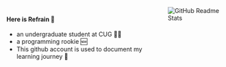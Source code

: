 <div style="display: flex; align-items: flex-start;">
  <div>
    <h4>Here is Refrain 🌟</h4>
    <ul>
      <li>an undergraduate student at CUG 👨‍💻</li>
      <li>a programming rookie 🆕</li>
      <li>This github account is used to document my learning journey 📖</li>
    </ul>
  </div>
  <div style="margin-left: 20px;">
    <img src="https://github-readme-stats.vercel.app/api/top-langs/?username=Cwd295645351&layout=compact&langs_count=6&text_color=000&icon_color=fff&theme=graywhite" alt="GitHub Readme Stats" />
  </div>
</div>
